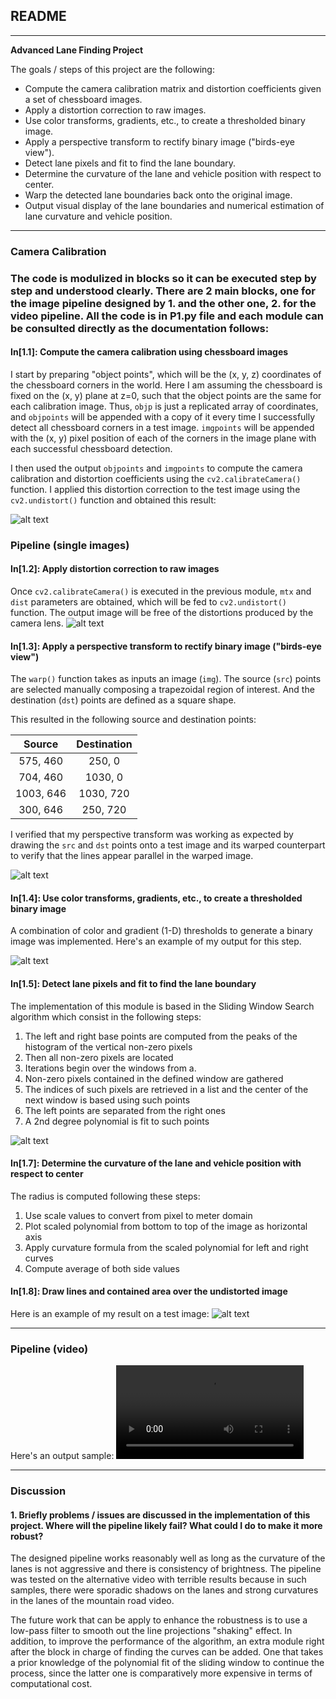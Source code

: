## README

---

**Advanced Lane Finding Project**

The goals / steps of this project are the following:

* Compute the camera calibration matrix and distortion coefficients given a set of chessboard images.
* Apply a distortion correction to raw images.
* Use color transforms, gradients, etc., to create a thresholded binary image.
* Apply a perspective transform to rectify binary image ("birds-eye view").
* Detect lane pixels and fit to find the lane boundary.
* Determine the curvature of the lane and vehicle position with respect to center.
* Warp the detected lane boundaries back onto the original image.
* Output visual display of the lane boundaries and numerical estimation of lane curvature and vehicle position.

[//]: # (Image References)

[image1]: ./output/Figure_0.png "Undistorted"
[image2]: ./output/Figure_1.png "Road Transformed"
[image3]: ./output/Figure_2.png "Warp Example"
[image4]: ./output/Figure_3.png "Binary Example"
[image5]: ./output/Figure_4.png "Fit Visual"
[image6]: ./output/Figure_6.png "Output"
[video1]: ./output/project_video_output.mp4 "Video"

---

### Camera Calibration

### The code is modulized in blocks so it can be executed step by step and understood clearly. There are 2 main blocks, one for the image pipeline designed by 1. and the other one, 2. for the video pipeline. All the code is in P1.py file and each module can be consulted directly as the documentation follows:

#### In[1.1]: Compute the camera calibration using chessboard images

I start by preparing "object points", which will be the (x, y, z) coordinates of the chessboard corners in the world. Here I am assuming the chessboard is fixed on the (x, y) plane at z=0, such that the object points are the same for each calibration image.  Thus, `objp` is just a replicated array of coordinates, and `objpoints` will be appended with a copy of it every time I successfully detect all chessboard corners in a test image.  `imgpoints` will be appended with the (x, y) pixel position of each of the corners in the image plane with each successful chessboard detection.  

I then used the output `objpoints` and `imgpoints` to compute the camera calibration and distortion coefficients using the `cv2.calibrateCamera()` function.  I applied this distortion correction to the test image using the `cv2.undistort()` function and obtained this result: 

![alt text][image1]

### Pipeline (single images)

#### In[1.2]: Apply distortion correction to raw images

Once `cv2.calibrateCamera()` is executed in the previous module, `mtx` and `dist` parameters are obtained, which will be fed to `cv2.undistort()` function. The output image will be free of the distortions produced by the camera lens.
![alt text][image2]

#### In[1.3]: Apply a perspective transform to rectify binary image ("birds-eye view")

The `warp()` function takes as inputs an image (`img`). The source (`src`) points are selected manually composing a trapezoidal region of interest. And the destination (`dst`) points are defined as a square shape.

This resulted in the following source and destination points:

| Source        | Destination   | 
|:-------------:|:-------------:| 
| 575, 460      | 250, 0        | 
| 704, 460      | 1030, 0      |
| 1003, 646     | 1030, 720      |
| 300, 646      | 250, 720        |

I verified that my perspective transform was working as expected by drawing the `src` and `dst` points onto a test image and its warped counterpart to verify that the lines appear parallel in the warped image.

![alt text][image3]

#### In[1.4]: Use color transforms, gradients, etc., to create a thresholded binary image

A combination of color and gradient (1-D) thresholds to generate a binary image was implemented.  Here's an example of my output for this step.

![alt text][image4]

#### In[1.5]: Detect lane pixels and fit to find the lane boundary

The implementation of this module is based in the Sliding Window Search algorithm which consist in the following steps:

1. The left and right base points are computed from the peaks of the histogram of the vertical non-zero pixels
2. Then all non-zero pixels are located
3. Iterations begin over the windows from a.
4. Non-zero pixels contained in the defined window are gathered
5. The indices of such pixels are retrieved in a list and the center of the next window is based using such points
6. The left points are separated from the right ones
7. A 2nd degree polynomial is fit to such points

![alt text][image5]

#### In[1.7]: Determine the curvature of the lane and vehicle position with respect to center

The radius is computed following these steps:
1. Use scale values to convert from pixel to meter domain
2. Plot scaled polynomial from bottom to top of the image as horizontal axis
3. Apply curvature formula from the scaled polynomial for left and right curves
4. Compute average of both side values

#### In[1.8]: Draw lines and contained area over the undistorted image
Here is an example of my result on a test image:
![alt text][image6]

---

### Pipeline (video)

Here's an output sample:
![alt text][video1]

---

### Discussion

#### 1. Briefly problems / issues are discussed in the implementation of this project.  Where will the pipeline likely fail?  What could I do to make it more robust?

The designed pipeline works reasonably well as long as the curvature of the lanes is not aggressive and there is consistency of brightness. The pipeline was tested on the alternative video with terrible results because in such samples, there were sporadic shadows on the lanes and strong curvatures in the lanes of the mountain road video.

The future work that can be apply to enhance the robustness is to use a low-pass filter to smooth out the line projections "shaking" effect. In addition, to improve the performance of the algorithm, an extra module right after the block in charge of finding the curves can be added. One that takes a prior knowledge of the polynomial fit of the sliding window to continue the process, since the latter one is comparatively more expensive in terms of computational cost.
